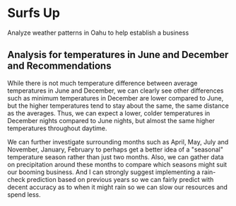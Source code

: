 # Surfs Up
Analyze weather patterns in Oahu to help establish a business 


## Analysis for temperatures in June and December and Recommendations

While there is not much temperature difference between average temperatures in June and December, we can clearly see other differences such as minimum temperatures in December are lower compared to June, but the higher temperatures tend to stay about the same, the same distance as the averages. Thus, we can expect a lower, colder temperatures in December nights compared to June nights, but almost the same higher temperatures throughout daytime.


We can further investigate surrounding months such as April, May, July and November, January, February to perhaps get a better idea of a "seasonal" temperature season rather than just two months. Also, we can gather data on precipitation around these months to compare which seasons might suit our booming business. And I can strongly suggest implementing a rain-check prediction based on previous years so we can fairly predict with decent accuracy as to when it might rain so we can slow our resources and spend less.

